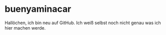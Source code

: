 <h1>buenyaminacar</h1>
<p>Hallöchen, ich bin neu auf GitHub. Ich weiß selbst noch nicht genau was ich hier machen werde.</p>
